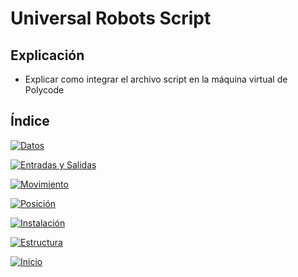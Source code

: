 # Universal Robots Script

## Explicación

- Explicar como integrar el archivo script en la máquina virtual de Polycode

## Índice

[![Datos](https://img.shields.io/badge/Datos-blue)](Recursos/urscript.datos.md)

[![Entradas y Salidas](https://img.shields.io/badge/Entradas_y_Salidas-green)](Recursos/urscript.variables.md)

[![Movimiento](https://img.shields.io/badge/Movimiento-orange)](Recursos/urscript.movimiento.md)

[![Posición](https://img.shields.io/badge/Posición-yellow)](Recursos/urscript.posición.md)

[![Instalación](https://img.shields.io/badge/Instalación-red)](Recursos/urscript.instalación.md)

[![Estructura](https://img.shields.io/badge/Estructura-purple)](Recursos/urscript.estructura.md)

[![Inicio](https://img.shields.io/badge/Volver_al_inicio-black)](#universal-robots-script)